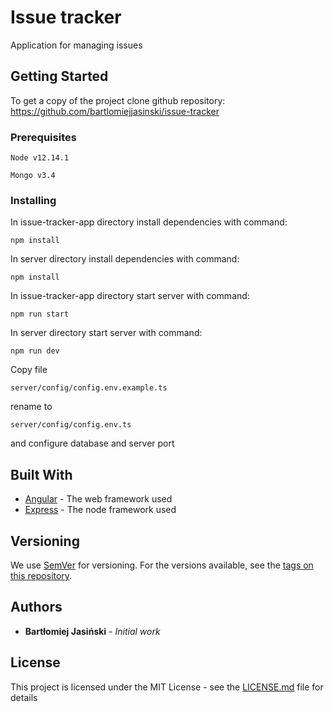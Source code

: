 # Issue tracker

Application for managing issues

## Getting Started

To get a copy of the project clone github repository: 
https://github.com/bartlomiejjasinski/issue-tracker

### Prerequisites

```
Node v12.14.1
```
```
Mongo v3.4
```

### Installing

In issue-tracker-app directory install dependencies with command:
```
npm install
```

In server directory install dependencies with command:
```
npm install
```

In issue-tracker-app directory start server with command:
```
npm run start
```
In server directory start server with command:
```
npm run dev
```

Copy file
```
server/config/config.env.example.ts
```
rename to
```
server/config/config.env.ts
```
and configure database and server port

## Built With

* [Angular](https://angular.io/docs) - The web framework used
* [Express](https://expressjs.com/) - The node framework used

## Versioning

We use [SemVer](http://semver.org/) for versioning. For the versions available, see the [tags on this repository](https://github.com/your/project/tags). 

## Authors

* **Bartłomiej Jasiński** - *Initial work*

## License

This project is licensed under the MIT License - see the [LICENSE.md](LICENSE.md) file for details